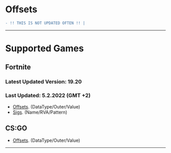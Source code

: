 # Offsets
```diff
- !! THIS IS NOT UPDATED OFTEN !! | 
```

---------------------
# Supported Games

## Fortnite
### Latest Updated Version: 19.20

### Last Updated: 5.2.2022 (GMT +2)

- [Offsets](https://github.com/ofDataa/offsets/blob/main/fortnite/offsets). (DataType/Outer/Value)
- [Sigs](https://github.com/ofDataa/offsets/blob/main/fortnite/sigs). (Name/RVA/Pattern)

## CS:GO

- [Offsets](https://github.com/ofDataa/offsets/blob/main/csgo/offsets). (DataType/Outer/Value)

---------------------
